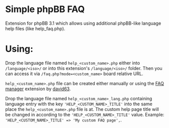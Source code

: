 Simple phpBB FAQ
=============

Extension for phpBB 3.1 which allows using additional phpBB-like language help files (like help_faq.php).

Using:
=============

Drop the language file named `help_<custom_name>.php` either into `/language/<iso>/` or into this extension's `/language/<iso>/` folder.
Then you can access it via `/faq.php?mode=<custom_name>` board relative URL.

`help_<custom_name>.php` file can be created either manually or using the <a href="https://www.phpbb.com/customise/db/extension/faq_manager_2/">FAQ manager</a> extension by <a href="https://www.phpbb.com/community/memberlist.php?mode=viewprofile&u=38086">david63</a>.

Drop the language file named `help_<custom_name>_lang.php` containing language entry with the key `'HELP_<CUSTOM_NAME>_TITLE'` into the same place the `help_<custom_name>.php` file is at.
The custom help page title will be changed in according to the `'HELP_<CUSTOM_NAME>_TITLE'` value. Example: `'HELP_<CUSTOM_NAME>_TITLE' => 'My custom FAQ page',`.
